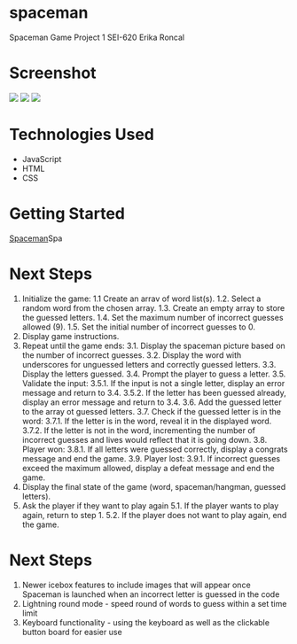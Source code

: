 # spaceman

Spaceman Game Project 1 SEI-620
Erika Roncal

# Screenshot

<img src="https://i.imgur.com/9d7MFQt.jpg">
<img src="https://i.imgur.com/pgcXkTD.png">
<img src="https://i.imgur.com/kZGdEUU.png">

# Technologies Used

- JavaScript
- HTML
- CSS

# Getting Started

[Spaceman](https://erikajoelleee.github.io/spaceman/)Spa

# Next Steps

1. Initialize the game:
   1.1 Create an arrav of word list(s).
   1.2. Select a random word from the chosen array.
   1.3. Create an empty array to store the guessed letters.
   1.4. Set the maximum number of incorrect guesses allowed (9).
   1.5. Set the initial number of incorrect guesses to 0.
2. Display game instructions.
3. Repeat until the game ends:
   3.1. Display the spaceman picture based on the number of incorrect guesses.
   3.2. Display the word with underscores for unguessed letters and correctly guessed letters.
   3.3. Display the letters guessed.
   3.4. Prompt the player to guess a letter.
   3.5. Validate the input:
   3.5.1. If the input is not a single letter, display an error message and return to 3.4.
   3.5.2. If the letter has been guessed already, display an error message and return to 3.4.
   3.6. Add the guessed letter to the array ot guessed letters.
   3.7. Check if the guessed letter is in the word:
   3.7.1. If the letter is in the word, reveal it in the displayed word.
   3.7.2. If the letter is not in the word, incrementing the number of incorrect guesses and lives would reflect that it is going down.
   3.8. Player won:
   3.8.1. If all letters were guessed correctly, display a congrats message and end the game.
   3.9. Player lost:
   3.9.1. If incorrect guesses exceed the maximum allowed, display a defeat message and end the game.
4. Display the final state of the game (word, spaceman/hangman, guessed letters).
5. Ask the player if they want to play
   again
   5.1. If the player wants to play again, return to step 1.
   5.2. If the player does not want to play again, end the game.

# Next Steps

1. Newer icebox features to include images that will appear once Spaceman is launched when an incorrect letter is guessed in the code
2. Lightning round mode - speed round of words to guess within a set time limit
3. Keyboard functionality - using the keyboard as well as the clickable button board for easier use 